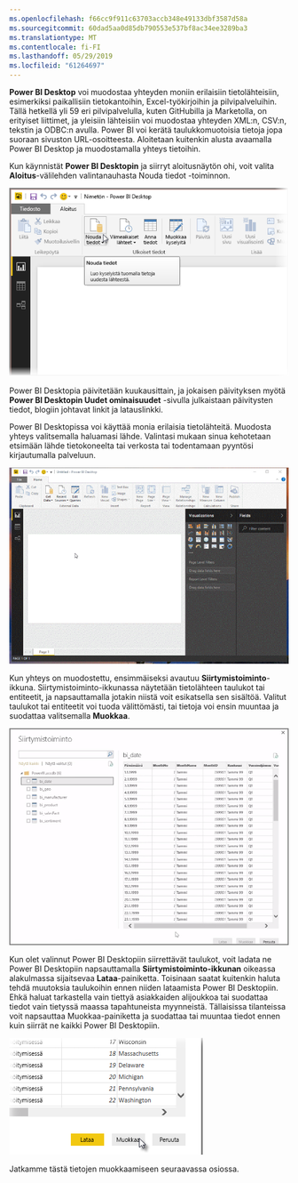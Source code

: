 ```yaml
---
ms.openlocfilehash: f66cc9f911c63703accb348e49133dbf3587d58a
ms.sourcegitcommit: 60dad5aa0d85db790553e537bf8ac34ee3289ba3
ms.translationtype: MT
ms.contentlocale: fi-FI
ms.lasthandoff: 05/29/2019
ms.locfileid: "61264697"
---
```

**Power BI Desktop** voi muodostaa yhteyden moniin erilaisiin tietolähteisiin, esimerkiksi paikallisiin tietokantoihin, Excel-työkirjoihin ja pilvipalveluihin. Tällä hetkellä yli 59 eri pilvipalvelulla, kuten GitHubilla ja Marketolla, on erityiset liittimet, ja yleisiin lähteisiin voi muodostaa yhteyden XML:n, CSV:n, tekstin ja ODBC:n avulla. Power BI voi kerätä taulukkomuotoisia tietoja jopa suoraan sivuston URL-osoitteesta. Aloitetaan kuitenkin alusta avaamalla Power BI Desktop ja muodostamalla yhteys tietoihin.

Kun käynnistät **Power BI Desktopin** ja siirryt aloitusnäytön ohi, voit valita **Aloitus**-välilehden valintanauhasta Nouda tiedot -toiminnon.

![](media/1-2-connect-to-data-sources-in-power-bi-desktop/1-2_1.png)

Power BI Desktopia päivitetään kuukausittain, ja jokaisen päivityksen myötä **Power BI Desktopin Uudet ominaisuudet** -sivulla julkaistaan päivitysten tiedot, blogiin johtavat linkit ja latauslinkki.

Power BI Desktopissa voi käyttää monia erilaisia tietolähteitä. Muodosta yhteys valitsemalla haluamasi lähde. Valintasi mukaan sinua kehotetaan etsimään lähde tietokoneelta tai verkosta tai todentamaan pyyntösi kirjautumalla palveluun.

![](media/1-2-connect-to-data-sources-in-power-bi-desktop/1-2_2.gif)

Kun yhteys on muodostettu, ensimmäiseksi avautuu **Siirtymistoiminto**-ikkuna. Siirtymistoiminto-ikkunassa näytetään tietolähteen taulukot tai entiteetit, ja napsauttamalla jotakin niistä voit esikatsella sen sisältöä. Valitut taulukot tai entiteetit voi tuoda välittömästi, tai tietoja voi ensin muuntaa ja suodattaa valitsemalla **Muokkaa**.

![](media/1-2-connect-to-data-sources-in-power-bi-desktop/1-2_3.png)

Kun olet valinnut Power BI Desktopiin siirrettävät taulukot, voit ladata ne Power BI Desktopiin napsauttamalla **Siirtymistoiminto-ikkunan** oikeassa alakulmassa sijaitsevaa **Lataa**-painiketta. Toisinaan saatat kuitenkin haluta tehdä muutoksia taulukoihin ennen niiden lataamista Power BI Desktopiin. Ehkä haluat tarkastella vain tiettyä asiakkaiden alijoukkoa tai suodattaa tiedot vain tietyssä maassa tapahtuneista myynneistä. Tällaisissa tilanteissa voit napsauttaa Muokkaa-painiketta ja suodattaa tai muuntaa tiedot ennen kuin siirrät ne kaikki Power BI Desktopiin.

![](media/1-2-connect-to-data-sources-in-power-bi-desktop/1-2_4.png)

Jatkamme tästä tietojen muokkaamiseen seuraavassa osiossa.

